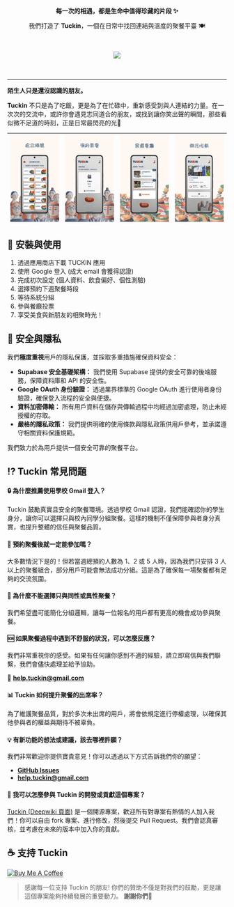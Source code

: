 <p align="center">
<b>每一次的相遇，都是生命中值得珍藏的片段 ✨</b>
</p>
<p align="center">
我們打造了 <b>Tuckin</b>，一個在日常中找回連結與溫度的聚餐平臺 🍽️
</p>

<br>

<p align="center">
  <img width="300" src="docs/images/tuckin-wide.png">
</p>

<br>

---

**陌生人只是還沒認識的朋友。**

**Tuckin** 不只是為了吃飯，更是為了在忙碌中，重新感受到與人連結的力量。在一次次的交流中，或許你會遇見志同道合的朋友，或找到讓你笑出聲的瞬間，那些看似微不足道的時刻，正是日常最閃亮的光🌟 

| ![](docs/images/1.png) | ![](docs/images/2.png) | ![](docs/images/3.png) | ![](docs/images/4.png) |
| ---------------------- | ---------------------- | ---------------------- | ---------------------- |




## 📱 安裝與使用

1. 透過應用商店下載 TUCKIN 應用
2. 使用 Google 登入 (成大 email 會獲得認證)
3. 完成初次設定 (個人資料、飲食偏好、個性測驗)
4. 選擇預約下週聚餐時段
5. 等待系統分組
6. 參與餐廳投票
7. 享受美食與新朋友的相聚時光！ 

## 🔐 安全與隱私

我們**極度重視**用戶的隱私保護，並採取多重措施確保資料安全：

- **Supabase 安全基礎架構：** 我們使用 Supabase 提供的安全可靠的後端服務，保障資料庫和 API 的安全性。
- **Google OAuth 身份驗證：**  透過業界標準的 Google OAuth 進行使用者身份驗證，確保登入流程的安全與便捷。
- **資料加密傳輸：** 所有用戶資料在儲存與傳輸過程中均經過加密處理，防止未經授權的存取。
- **嚴格的隱私政策：** 我們提供明確的使用條款與隱私政策供用戶參考，並承諾遵守相關資料保護規範。

我們致力於為用戶提供一個安全可靠的聚餐平台。 



## ⁉️ Tuckin 常見問題

#### 🔒 為什麼推薦使用學校 Gmail 登入？

Tuckin 鼓勵真實且安全的聚餐環境。透過學校 Gmail 認證，我們能確認你的學生身分，讓你可以選擇只與校內同學分組聚餐。這樣的機制不僅保障參與者身分真實，也提升整體的信任與聚餐品質。 


#### 🤝 預約聚餐後就一定能參加嗎？

大多數情況下是的！但若當週總預約人數為 1、2 或 5 人時，因為我們只安排 3 人以上的聚餐組合，部分用戶可能會無法成功分組。這是為了確保每一場聚餐都有足夠的交流氛圍。 


#### 🙋 為什麼不能選擇只與同性或異性聚餐？

我們希望盡可能簡化分組邏輯，讓每一位報名的用戶都有更高的機會成功參與聚餐。 


#### 🆘 如果聚餐過程中遇到不舒服的狀況，可以怎麼反應？

我們非常重視你的感受。如果有任何讓你感到不適的經驗，請立即寫信與我們聯繫，我們會儘快處理並給予協助。

📧 **[help.tuckin@gmail.com](mailto:help.tuckin@gmail.com)**



#### 📊 Tuckin 如何提升聚餐的出席率？

為了維護聚餐品質，對於多次未出席的用戶，將會依規定進行停權處理，以確保其他參與者的權益與期待不被辜負。 


#### 💡 有新功能的想法或建議，該去哪裡許願？

我們非常歡迎你提供寶貴意見！你可以透過以下方式告訴我們你的願望：

+ **[GitHub Issues](https://github.com/ncchen99/Tuckin/issues)**
+ **[help.tuckin@gmail.com](mailto:help.tuckin@gmail.com)**


#### 🚀 我可以怎麼參與 Tuckin 的開發或貢獻這個專案？

[Tuckin (Deepwiki 頁面)](https://deepwiki.com/ncchen99/Tuckin) 是一個開源專案，歡迎所有對專案有熱情的人加入我們！你可以自由 fork 專案、進行修改，然後提交 Pull Request。我們會認真審核，並考慮在未來的版本中加入你的貢獻。 

## ☕ 支持 Tuckin

<a href="https://www.buymeacoffee.com/ncchen" target="_blank"><img src="https://www.buymeacoffee.com/assets/img/custom_images/orange_img.png" alt="Buy Me A Coffee" style="height: 41px !important;width: 174px !important;box-shadow: 0px 3px 2px 0px rgba(190, 190, 190, 0.5) !important;-webkit-box-shadow: 0px 3px 2px 0px rgba(190, 190, 190, 0.5) !important;" ></a>

> 感謝每一位支持 Tuckin 的朋友! 你們的贊助不僅是對我們的鼓勵，更是讓這個專案能夠持續發展的重要動力。
> **謝謝你們🥹**